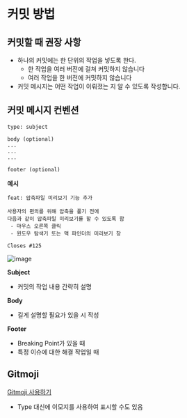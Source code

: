 # 커밋 방법

## 커밋할 때 권장 사항
* 하나의 커밋에는 한 단위의 작업을 넣도록 한다.
  * 한 작업을 여러 버전에 걸쳐 커밋하지 않습니다
  * 여러 작업을 한 버전에 커밋하지 않습니다
* 커밋 메시지는 어떤 작업이 이뤄졌는 지 알 수 있도록 작성합니다.

## 커밋 메시지 컨벤션
```
type: subject

body (optional)
...
...
...

footer (optional)
```

**예시**
```
feat: 압축파일 미리보기 기능 추가

사용자의 편의를 위해 압축을 풀기 전에
다음과 같이 압축파일 미리보기를 할 수 있도록 함
 - 마우스 오른쪽 클릭
 - 윈도우 탐색기 또는 맥 파인더의 미리보기 창

Closes #125
```

![image](https://github.com/vananaHope/TIL/assets/125250099/ffbeb804-f390-489b-9d88-7541b5a16c75)

**Subject**
* 커밋의 작업 내용 간략히 설명

**Body**
* 길게 설명할 필요가 있을 시 작성

**Footer**
* Breaking Point가 있을 때
* 특정 이슈에 대한 해결 작업일 때

## Gitmoji
[Gitmoji 사용하기](https://gitmoji.dev/)

* Type 대신에 이모지를 사용하여 표시할 수도 있음
